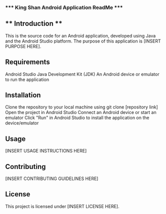 ### *** King Shan Android Application ReadMe ***

## ** Introduction **
This is the source code for an Android application, developed using Java and the Android Studio platform. The purpose of this application is [INSERT PURPOSE HERE].

## **Requirements**
Android Studio
Java Development Kit (JDK)
An Android device or emulator to run the application
## **Installation**

Clone the repository to your local machine using git clone [repository link]
Open the project in Android Studio
Connect an Android device or start an emulator
Click "Run" in Android Studio to install the application on the device/emulator

## **Usage**
[INSERT USAGE INSTRUCTIONS HERE]

## **Contributing**
[INSERT CONTRIBUTING GUIDELINES HERE]

## **License**
This project is licensed under [INSERT LICENSE HERE].
